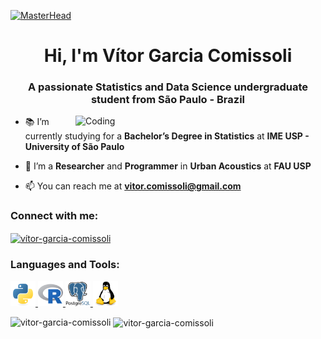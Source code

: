 [![MasterHead](https://nielseniq.com/wp-content/uploads/sites/4/2021/02/data-science-icon-animation-banner-clockwise-4.gif)](https://rishavchanda.io)

<h1 align="center">Hi, I'm Vítor Garcia Comissoli</h1>
<h3 align="center">A passionate Statistics and Data Science undergraduate student from São Paulo - Brazil</h3>  
<img align="right" alt="Coding" width="400" src="https://www.edureka.co/blog/wp-content/uploads/2018/08/Insurance-Leadspace-Aniamted.gif">  

- 📚 I’m currently studying for a **Bachelor’s Degree in Statistics** at **IME USP - University of São Paulo**

- 🔬 I’m a **Researcher** and **Programmer** in **Urban Acoustics** at **FAU USP**

- 📫 You can reach me at **vitor.comissoli@gmail.com**

<h3 align="left">Connect with me:</h3>
<p align="left">
<a href="https://linkedin.com/in/vítor-garcia-comissoli" target="blank"><img align="center" src="https://raw.githubusercontent.com/rahuldkjain/github-profile-readme-generator/master/src/images/icons/Social/linked-in-alt.svg" alt="vítor-garcia-comissoli" height="30" width="40" /></a>
</p>

<h3 align="left">Languages and Tools:</h3>
<p align="left">
<a href="https://www.python.org" target="_blank" rel="noreferrer"> <img src="https://raw.githubusercontent.com/devicons/devicon/master/icons/python/python-original.svg" alt="python" width="40" height="40"/> </a>
<a href="https://www.r-project.org/" target="_blank" rel="noreferrer"> <img src="https://raw.githubusercontent.com/devicons/devicon/master/icons/r/r-original.svg" alt="R" width="40" height="40"/> </a>  
<a href="https://www.postgresql.org" target="_blank" rel="noreferrer"> <img src="https://raw.githubusercontent.com/devicons/devicon/master/icons/postgresql/postgresql-original-wordmark.svg" alt="postgresql" width="40" height="40"/> </a>
<a href="https://www.linux.org/" target="_blank" rel="noreferrer"> <img src="https://raw.githubusercontent.com/devicons/devicon/master/icons/linux/linux-original.svg" alt="linux" width="40" height="40"/> </a>
</p>

<p><img align="left" src="https://github-readme-stats.vercel.app/api/top-langs?username=vitor-garcia-comissoli&show_icons=true&locale=en&layout=compact" alt="vitor-garcia-comissoli" /></p>

<p>&nbsp;<img align="center" src="https://github-readme-stats.vercel.app/api?username=vitor-garcia-comissoli&show_icons=true&locale=en" alt="vitor-garcia-comissoli" /></p>
<!--
**Vitor-Garcia-Comissoli/Vitor-Garcia-Comissoli** is a ✨ _special_ ✨ repository because its `README.md` (this file) appears on your GitHub profile.

Here are some ideas to get you started:

- 🔭 I’m currently working on ...
- 🌱 I’m currently learning ...
- 👯 I’m looking to collaborate on ...
- 🤔 I’m looking for help with ...
- 💬 Ask me about ...
- 📫 How to reach me: ...
- 😄 Pronouns: ...
- ⚡ Fun fact: ...
-->
